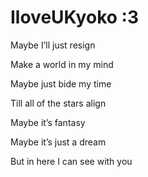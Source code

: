 # IloveUKyoko :3

Maybe I’ll just resign

Make a world in my mind

Maybe just bide my time

Till all of the stars align

Maybe it’s fantasy

Maybe it’s just a dream

But in here I can see with you
